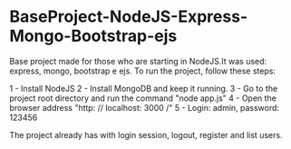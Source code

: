 # BaseProject-NodeJS-Express-Mongo-Bootstrap-ejs
Base project made for those who are starting in NodeJS.It was used: express, mongo, bootstrap e ejs. To run the project, follow these steps: 

1 - Install NodeJS 
2 - Install MongoDB and keep it running. 
3 - Go to the project root directory and run the command "node app.js" 
4 - Open the browser address "http: // localhost: 3000 /" 
5 - Login: admin, password: 123456  

The project already has with login session, logout, register and list users.
